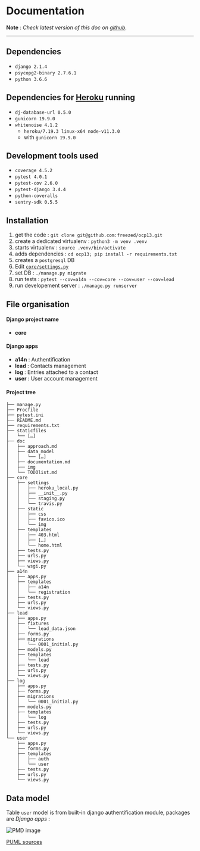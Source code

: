 Documentation
=============

**Note** : _Check latest version of this doc on [github][doc]._

---

## Dependencies

- `django 2.1.4`
- `psycopg2-binary 2.7.6.1`
- `python 3.6.6`

## Dependencies for [Heroku][heroku] running

- `dj-database-url 0.5.0`
- `gunicorn 19.9.0`
- `whitenoise 4.1.2`
    - `heroku/7.19.3 linux-x64 node-v11.3.0`
    - with `gunicorn 19.9.0`


## Development tools used

- `coverage 4.5.2`
- `pytest 4.0.1`
- `pytest-cov 2.6.0`
- `pytest-django 3.4.4`
- `python-coveralls`
- `sentry-sdk 0.5.5`

## Installation

1. get the code : `git clone git@github.com:freezed/ocp13.git`
2. create a dedicated virtualenv : `python3 -m venv .venv`
3. starts virtualenv  : `source .venv/bin/activate`
4. adds dependencies : `cd ocp13; pip install -r requirements.txt`
5. creates a `postgresql` DB
6. Edit [`core/settings.py`][settings]
7. set DB : `./manage.py migrate`
8. run tests : `pytest --cov=a14n --cov=core --cov=user --cov=lead`
9. run developement server : `./manage.py runserver`

## File organisation

#### Django project name

- **core**

#### Django apps

- **a14n** : Authentification
- **lead** : Contacts management
- **log** : Entries attached to a contact
- **user** : User account management

#### Project tree

```shell
├── manage.py
├── Procfile
├── pytest.ini
├── README.md
├── requirements.txt
├── staticfiles
│   └── […]
├── doc
│   ├── approach.md
│   ├── data_model
│   │   └── […]
│   ├── documentation.md
│   ├── img
│   └── TODOlist.md
├── core
│   ├── settings
│   │   ├── heroku_local.py
│   │   ├── __init__.py
│   │   ├── staging.py
│   │   └── travis.py
│   ├── static
│   │   ├── css
│   │   ├── favico.ico
│   │   └── img
│   ├── templates
│   │   ├── 403.html
│   │   ├── […]
│   │   └── home.html
│   ├── tests.py
│   ├── urls.py
│   ├── views.py
│   └── wsgi.py
├── a14n
│   ├── apps.py
│   ├── templates
│   │   ├── a14n
│   │   └── registration
│   ├── tests.py
│   ├── urls.py
│   └── views.py
├── lead
│   ├── apps.py
│   ├── fixtures
│   │   └── lead_data.json
│   ├── forms.py
│   ├── migrations
│   │   └── 0001_initial.py
│   ├── models.py
│   ├── templates
│   │   └── lead
│   ├── tests.py
│   ├── urls.py
│   └── views.py
├── log
│   ├── apps.py
│   ├── forms.py
│   ├── migrations
│   │   └── 0001_initial.py
│   ├── models.py
│   ├── templates
│   │   └── log
│   ├── tests.py
│   ├── urls.py
│   └── views.py
└── user
    ├── apps.py
    ├── forms.py
    ├── templates
    │   ├── auth
    │   └── user
    ├── tests.py
    ├── urls.py
    └── views.py
```

## Data model

Table `user` model is from built-in django authentification module, packages are _Django apps_ :

![PMD image](https://raw.githubusercontent.com/freezed/ocp13/master/doc/data_model/functional_model.png)

[PUML sources](https://github.com/freezed/ocp13/blob/master/doc/data_model/functional_model.puml)


[doc]: https://github.com/freezed/ocp13/blob/master/doc/documentation.md
[heroku]: https://heroku.com
[settings]: https://github.com/freezed/ocp13/blob/master/omega/settings.py#L84
